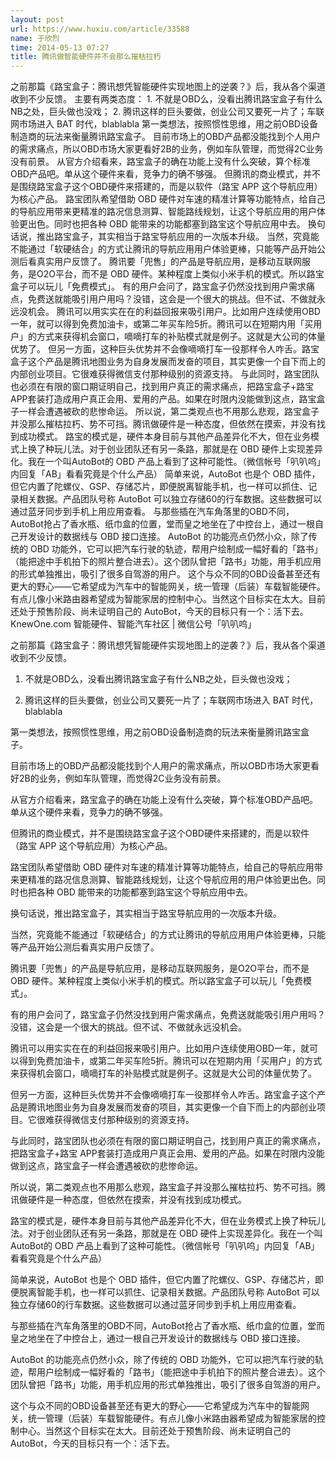 ```yaml
---
layout: post
url: https://www.huxiu.com/article/33588
name: 于欣烈
time: 2014-05-13 07:27
title: 腾讯做智能硬件并不会那么摧枯拉朽
---
```

之前那篇《路宝盒子：腾讯想凭智能硬件实现地图上的逆袭？》后，我从各个渠道收到不少反馈。 主要有两类态度： 1. 不就是OBD么，没看出腾讯路宝盒子有什么NB之处，巨头做也没戏； 2. 腾讯这样的巨头要做，创业公司又要死一片了；车联网市场进入 BAT 时代，blablabla 第一类想法，按照惯性思维，用之前OBD设备制造商的玩法来衡量腾讯路宝盒子。 目前市场上的OBD产品都没能找到个人用户的需求痛点，所以OBD市场大家更看好2B的业务，例如车队管理，而觉得2C业务没有前景。 从官方介绍看来，路宝盒子的确在功能上没有什么突破，算个标准OBD产品吧。单从这个硬件来看，竞争力的确不够强。 但腾讯的商业模式，并不是围绕路宝盒子这个OBD硬件来搭建的，而是以软件（路宝 APP 这个导航应用）为核心产品。 路宝团队希望借助 OBD 硬件对车速的精准计算等功能特点，给自己的导航应用带来更精准的路况信息测算、智能路线规划，让这个导航应用的用户体验更出色。同时也把各种 OBD 能带来的功能都塞到路宝这个导航应用中去。 换句话说，推出路宝盒子，其实相当于路宝导航应用的一次版本升级。 当然，究竟能不能通过「软硬结合」的方式让腾讯的导航应用用户体验更棒，只能等产品开始公测后看真实用户反馈了。 腾讯要「兜售」的产品是导航应用，是移动互联网服务，是O2O平台，而不是 OBD 硬件。某种程度上类似小米手机的模式。所以路宝盒子可以玩儿「免费模式」。 有的用户会问了，路宝盒子仍然没找到用户需求痛点，免费送就能吸引用户用吗？没错，这会是一个很大的挑战。但不试、不做就永远没机会。 腾讯可以用实实在在的利益回报来吸引用户。比如用户连续使用OBD一年，就可以得到免费加油卡，或第二年买车险5折。腾讯可以在短期内用「买用户」的方式来获得机会窗口，嘀嘀打车的补贴模式就是例子。这就是大公司的体量优势了。 但另一方面，这种巨头优势并不会像嘀嘀打车一役那样令人咋舌。路宝盒子这个产品是腾讯地图业务为自身发展而发奋的项目，其实更像一个自下而上的内部创业项目。它很难获得微信支付那种级别的资源支持。 与此同时，路宝团队也必须在有限的窗口期证明自己，找到用户真正的需求痛点，把路宝盒子+路宝 APP套装打造成用户真正会用、爱用的产品。如果在时限内没能做到这点，路宝盒子一样会遭遇被砍的悲惨命运。 所以说，第二类观点也不用那么悲观，路宝盒子并没那么摧枯拉朽、势不可挡。腾讯做硬件是一种态度，但依然在摸索，并没有找到成功模式。 路宝的模式是，硬件本身目前与其他产品差异化不大，但在业务模式上换了种玩儿法。对于创业团队还有另一条路，那就是在 OBD 硬件上实现差异化。我在一个叫AutoBot的 OBD 产品上看到了这种可能性。（微信帐号「叭叭呜」内回复「AB」看看究竟是个什么产品） 简单来说，AutoBot 也是个 OBD 插件，但它内置了陀螺仪、GSP、存储芯片，即便脱离智能手机，也一样可以抓住、记录相关数据。产品团队号称 AutoBot 可以独立存储60的行车数据。这些数据可以通过蓝牙同步到手机上用应用查看。 与那些插在汽车角落里的OBD不同，AutoBot抢占了香水瓶、纸巾盒的位置，堂而皇之地坐在了中控台上，通过一根自己开发设计的数据线与 OBD 接口连接。 AutoBot 的功能亮点仍然小众，除了传统的 OBD 功能外，它可以把汽车行驶的轨迹，帮用户绘制成一幅好看的「路书」（能把途中手机拍下的照片整合进去）。这个团队曾把「路书」功能，用手机应用的形式单独推出，吸引了很多自驾游的用户。 这个与众不同的OBD设备甚至还有更大的野心——它希望成为汽车中的智能网关，统一管理（后装）车载智能硬件。有点儿像小米路由器希望成为智能家居的控制中心。当然这个目标实在太大。目前还处于预售阶段、尚未证明自己的 AutoBot，今天的目标只有一个：活下去。 KnewOne.com 智能硬件、智能汽车社区 | 微信公号「叭叭呜」

之前那篇《路宝盒子：腾讯想凭智能硬件实现地图上的逆袭？》后，我从各个渠道收到不少反馈。

1. 不就是OBD么，没看出腾讯路宝盒子有什么NB之处，巨头做也没戏；

2. 腾讯这样的巨头要做，创业公司又要死一片了；车联网市场进入 BAT 时代，blablabla

第一类想法，按照惯性思维，用之前OBD设备制造商的玩法来衡量腾讯路宝盒子。

目前市场上的OBD产品都没能找到个人用户的需求痛点，所以OBD市场大家更看好2B的业务，例如车队管理，而觉得2C业务没有前景。

从官方介绍看来，路宝盒子的确在功能上没有什么突破，算个标准OBD产品吧。单从这个硬件来看，竞争力的确不够强。

但腾讯的商业模式，并不是围绕路宝盒子这个OBD硬件来搭建的，而是以软件（路宝 APP 这个导航应用）为核心产品。

路宝团队希望借助 OBD 硬件对车速的精准计算等功能特点，给自己的导航应用带来更精准的路况信息测算、智能路线规划，让这个导航应用的用户体验更出色。同时也把各种 OBD 能带来的功能都塞到路宝这个导航应用中去。

换句话说，推出路宝盒子，其实相当于路宝导航应用的一次版本升级。

当然，究竟能不能通过「软硬结合」的方式让腾讯的导航应用用户体验更棒，只能等产品开始公测后看真实用户反馈了。

腾讯要「兜售」的产品是导航应用，是移动互联网服务，是O2O平台，而不是 OBD 硬件。某种程度上类似小米手机的模式。所以路宝盒子可以玩儿「免费模式」。

有的用户会问了，路宝盒子仍然没找到用户需求痛点，免费送就能吸引用户用吗？没错，这会是一个很大的挑战。但不试、不做就永远没机会。

腾讯可以用实实在在的利益回报来吸引用户。比如用户连续使用OBD一年，就可以得到免费加油卡，或第二年买车险5折。腾讯可以在短期内用「买用户」的方式来获得机会窗口，嘀嘀打车的补贴模式就是例子。这就是大公司的体量优势了。

但另一方面，这种巨头优势并不会像嘀嘀打车一役那样令人咋舌。路宝盒子这个产品是腾讯地图业务为自身发展而发奋的项目，其实更像一个自下而上的内部创业项目。它很难获得微信支付那种级别的资源支持。

与此同时，路宝团队也必须在有限的窗口期证明自己，找到用户真正的需求痛点，把路宝盒子+路宝 APP套装打造成用户真正会用、爱用的产品。如果在时限内没能做到这点，路宝盒子一样会遭遇被砍的悲惨命运。

所以说，第二类观点也不用那么悲观，路宝盒子并没那么摧枯拉朽、势不可挡。腾讯做硬件是一种态度，但依然在摸索，并没有找到成功模式。

路宝的模式是，硬件本身目前与其他产品差异化不大，但在业务模式上换了种玩儿法。对于创业团队还有另一条路，那就是在 OBD 硬件上实现差异化。我在一个叫AutoBot的 OBD 产品上看到了这种可能性。（微信帐号「叭叭呜」内回复「AB」看看究竟是个什么产品）

简单来说，AutoBot 也是个 OBD 插件，但它内置了陀螺仪、GSP、存储芯片，即便脱离智能手机，也一样可以抓住、记录相关数据。产品团队号称 AutoBot 可以独立存储60的行车数据。这些数据可以通过蓝牙同步到手机上用应用查看。

与那些插在汽车角落里的OBD不同，AutoBot抢占了香水瓶、纸巾盒的位置，堂而皇之地坐在了中控台上，通过一根自己开发设计的数据线与 OBD 接口连接。

AutoBot 的功能亮点仍然小众，除了传统的 OBD 功能外，它可以把汽车行驶的轨迹，帮用户绘制成一幅好看的「路书」（能把途中手机拍下的照片整合进去）。这个团队曾把「路书」功能，用手机应用的形式单独推出，吸引了很多自驾游的用户。

这个与众不同的OBD设备甚至还有更大的野心——它希望成为汽车中的智能网关，统一管理（后装）车载智能硬件。有点儿像小米路由器希望成为智能家居的控制中心。当然这个目标实在太大。目前还处于预售阶段、尚未证明自己的 AutoBot，今天的目标只有一个：活下去。

